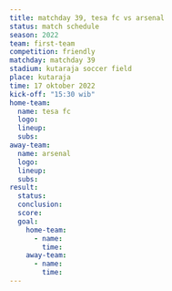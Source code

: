 ```yaml
---
title: matchday 39, tesa fc vs arsenal
status: match schedule
season: 2022
team: first-team
competition: friendly
matchday: matchday 39
stadium: kutaraja soccer field
place: kutaraja
time: 17 oktober 2022
kick-off: "15:30 wib"
home-team:
  name: tesa fc
  logo:
  lineup:
  subs:
away-team:
  name: arsenal
  logo:
  lineup:
  subs:
result:
  status: 
  conclusion:
  score:
  goal:
    home-team:
      - name:
        time:
    away-team:
      - name:
        time:
---
```

